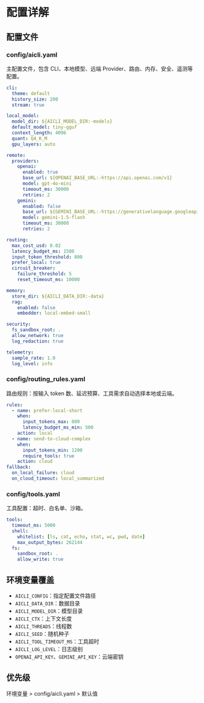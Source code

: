 # 配置详解

## 配置文件

### config/aicli.yaml

主配置文件，包含 CLI、本地模型、远端 Provider、路由、内存、安全、遥测等配置。

```yaml
cli:
  theme: default
  history_size: 200
  stream: true

local_model:
  model_dir: ${AICLI_MODEL_DIR:-models}
  default_model: tiny-gguf
  context_length: 4096
  quant: Q4_K_M
  gpu_layers: auto

remote:
  providers:
    openai:
      enabled: true
      base_url: ${OPENAI_BASE_URL:-https://api.openai.com/v1}
      model: gpt-4o-mini
      timeout_ms: 30000
      retries: 2
    gemini:
      enabled: false
      base_url: ${GEMINI_BASE_URL:-https://generativelanguage.googleapis.com}
      model: gemini-1.5-flash
      timeout_ms: 30000
      retries: 2

routing:
  max_cost_usd: 0.02
  latency_budget_ms: 1500
  input_token_threshold: 800
  prefer_local: true
  circuit_breaker:
    failure_threshold: 5
    reset_timeout_ms: 10000

memory:
  store_dir: ${AICLI_DATA_DIR:-data}
  rag:
    enabled: false
    embedder: local-embed-small

security:
  fs_sandbox_root: .
  allow_network: true
  log_redaction: true

telemetry:
  sample_rate: 1.0
  log_level: info
```

### config/routing_rules.yaml

路由规则：按输入 token 数、延迟预算、工具需求自动选择本地或云端。

```yaml
rules:
  - name: prefer-local-short
    when:
      input_tokens_max: 800
      latency_budget_ms_min: 500
    action: local
  - name: send-to-cloud-complex
    when:
      input_tokens_min: 1200
      require_tools: true
    action: cloud
fallback:
  on_local_failure: cloud
  on_cloud_timeout: local_summarized
```

### config/tools.yaml

工具配置：超时、白名单、沙箱。

```yaml
tools:
  timeout_ms: 5000
  shell:
    whitelist: [ls, cat, echo, stat, wc, pwd, date]
    max_output_bytes: 262144
  fs:
    sandbox_root: .
    allow_write: true
```

## 环境变量覆盖

- `AICLI_CONFIG`：指定配置文件路径
- `AICLI_DATA_DIR`：数据目录
- `AICLI_MODEL_DIR`：模型目录
- `AICLI_CTX`：上下文长度
- `AICLI_THREADS`：线程数
- `AICLI_SEED`：随机种子
- `AICLI_TOOL_TIMEOUT_MS`：工具超时
- `AICLI_LOG_LEVEL`：日志级别
- `OPENAI_API_KEY`、`GEMINI_API_KEY`：云端密钥

## 优先级

环境变量 > config/aicli.yaml > 默认值




